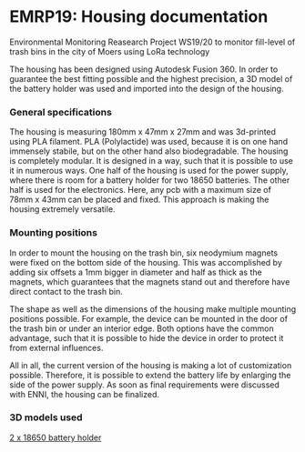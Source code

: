 # EMRP19: Housing documentation
Environmental Monitoring Reasearch Project WS19/20 to monitor fill-level of trash bins in the city of Moers using LoRa technology

The housing has been designed using Autodesk Fusion 360. In order to guarantee the
best fitting possible and the highest precision, a 3D model of the battery holder was used and imported
into the design of the housing. 


### General specifications
The housing is measuring 180mm x 47mm x 27mm and was 3d-printed using PLA filament. 
PLA (Polylactide) was used, because it is on one hand immensely stabile, but on the other hand also biodegradable.
The housing is completely modular. It is designed in a way, such that it is possible to use it in numerous ways. 
One half of the housing is used for the power supply, where there is room for a battery holder for two 18650 batteries.
The other half is used for the electronics. Here, any pcb with a maximum size of 78mm x 43mm can be placed and fixed. 
This approach is making the housing extremely versatile.  

### Mounting positions
In order to mount the housing on the trash bin, six neodymium magnets were fixed on the bottom side of the housing. 
This was accomplished by adding six offsets a 1mm bigger in diameter and half as thick as the magnets, which guarantees that the magnets stand 
out and therefore have direct contact to the trash bin.

The shape as well as the dimensions of the housing make multiple mounting positions possible. For example, the device can be mounted 
in the door of the trash bin or under an interior edge. Both options have the common advantage, such that it is possible to hide the device
in order to protect it from external influences. 

All in all, the current version of the housing is making a lot of customization possible. 
Therefore, it is possible to extend the battery life by enlarging the side of the power supply. 
As soon as final requirements were discussed with ENNI, the housing can be finalized.

### 3D models used
[2 x 18650 battery holder](https://grabcad.com/library/18650-pc4-blossom-1)
